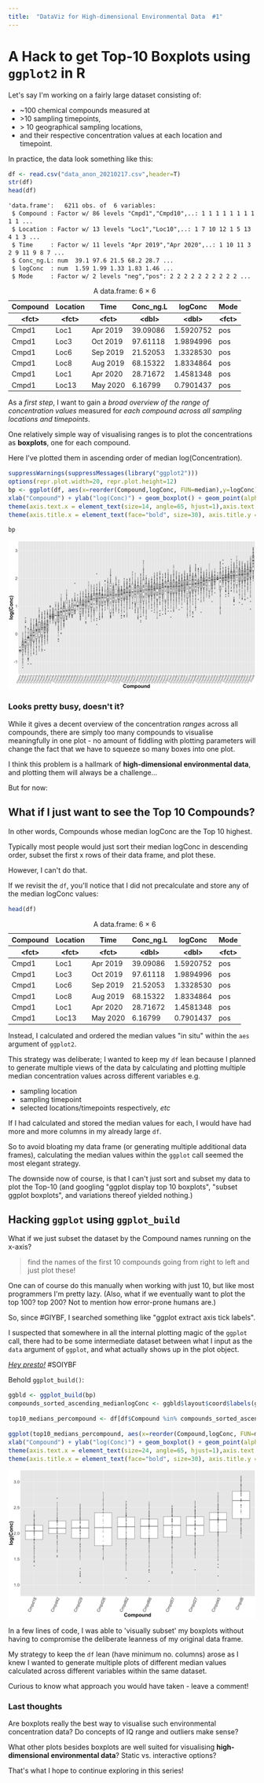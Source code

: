 ```yaml
---
title:  "DataViz for High-dimensional Environmental Data  #1"
---
```

# A Hack to get Top-10 Boxplots using `ggplot2` in R <br/>

Let's say I'm working on a fairly large dataset consisting of:

 * ~100 chemical compounds measured at
 * \>10 sampling timepoints,
 * \> 10 geographical sampling locations,
 * and their respective concentration values at each location and timepoint.


In practice, the data look something like this:


```R
df <- read.csv("data_anon_20210217.csv",header=T)
str(df)
head(df)
```

    'data.frame':	6211 obs. of  6 variables:
     $ Compound : Factor w/ 86 levels "Cmpd1","Cmpd10",..: 1 1 1 1 1 1 1 1 1 1 ...
     $ Location : Factor w/ 13 levels "Loc1","Loc10",..: 1 7 10 12 1 5 13 4 1 3 ...
     $ Time     : Factor w/ 11 levels "Apr 2019","Apr 2020",..: 1 10 11 3 2 9 11 9 8 7 ...
     $ Conc_ng.L: num  39.1 97.6 21.5 68.2 28.7 ...
     $ logConc  : num  1.59 1.99 1.33 1.83 1.46 ...
     $ Mode     : Factor w/ 2 levels "neg","pos": 2 2 2 2 2 2 2 2 2 2 ...



<table>
<caption>A data.frame: 6 × 6</caption>
<thead>
	<tr><th scope=col>Compound</th><th scope=col>Location</th><th scope=col>Time</th><th scope=col>Conc_ng.L</th><th scope=col>logConc</th><th scope=col>Mode</th></tr>
	<tr><th scope=col>&lt;fct&gt;</th><th scope=col>&lt;fct&gt;</th><th scope=col>&lt;fct&gt;</th><th scope=col>&lt;dbl&gt;</th><th scope=col>&lt;dbl&gt;</th><th scope=col>&lt;fct&gt;</th></tr>
</thead>
<tbody>
	<tr><td>Cmpd1</td><td>Loc1 </td><td>Apr 2019</td><td>39.09086</td><td>1.5920752</td><td>pos</td></tr>
	<tr><td>Cmpd1</td><td>Loc3 </td><td>Oct 2019</td><td>97.61118</td><td>1.9894996</td><td>pos</td></tr>
	<tr><td>Cmpd1</td><td>Loc6 </td><td>Sep 2019</td><td>21.52053</td><td>1.3328530</td><td>pos</td></tr>
	<tr><td>Cmpd1</td><td>Loc8 </td><td>Aug 2019</td><td>68.15322</td><td>1.8334864</td><td>pos</td></tr>
	<tr><td>Cmpd1</td><td>Loc1 </td><td>Apr 2020</td><td>28.71672</td><td>1.4581348</td><td>pos</td></tr>
	<tr><td>Cmpd1</td><td>Loc13</td><td>May 2020</td><td> 6.16799</td><td>0.7901437</td><td>pos</td></tr>
</tbody>
</table>



As a *first step*, I want to gain a *broad overview of the range of concentration values* measured for *each compound across all sampling locations and timepoints*.


One relatively simple way of visualising ranges is to plot the concentrations as **boxplots**, one for each compound.

Here I've plotted them in ascending order of median log(Concentration).


```R
suppressWarnings(suppressMessages(library("ggplot2")))
options(repr.plot.width=20, repr.plot.height=12)
bp <- ggplot(df, aes(x=reorder(Compound,logConc, FUN=median),y=logConc)) +
xlab("Compound") + ylab("log(Conc)") + geom_boxplot() + geom_point(alpha=0.3) +
theme(axis.text.x = element_text(size=14, angle=65, hjust=1),axis.text.y = element_text(size=24)) +
theme(axis.title.x = element_text(face="bold", size=30), axis.title.y = element_text(face="bold",size=30))  
```


```R
bp
```


![png](./top10boxplotshack_gist_20210217_dataviz1/output_4_0.png "allboxplots")


### Looks pretty busy, doesn't it?

While it gives a decent overview of the concentration *ranges* across all compounds, there are simply too many compounds to visualise meaningfully in one plot - no amount of fiddling with plotting parameters will change the fact that we have to squeeze so many boxes into one plot.

I think this problem is a hallmark of **high-dimensional environmental data**, and plotting them will always be a challenge...

But for now:


## What if I just want to see the Top 10 Compounds?

In other words, Compounds whose median logConc are the Top 10 highest.

Typically most people would just sort their median logConc in descending order, subset the first x rows of their data frame, and plot these.

However, I can't do that.

If we revisit the `df`, you'll notice that I did not precalculate and store any of the median logConc values:


```R
head(df)
```


<table>
<caption>A data.frame: 6 × 6</caption>
<thead>
	<tr><th scope=col>Compound</th><th scope=col>Location</th><th scope=col>Time</th><th scope=col>Conc_ng.L</th><th scope=col>logConc</th><th scope=col>Mode</th></tr>
	<tr><th scope=col>&lt;fct&gt;</th><th scope=col>&lt;fct&gt;</th><th scope=col>&lt;fct&gt;</th><th scope=col>&lt;dbl&gt;</th><th scope=col>&lt;dbl&gt;</th><th scope=col>&lt;fct&gt;</th></tr>
</thead>
<tbody>
	<tr><td>Cmpd1</td><td>Loc1 </td><td>Apr 2019</td><td>39.09086</td><td>1.5920752</td><td>pos</td></tr>
	<tr><td>Cmpd1</td><td>Loc3 </td><td>Oct 2019</td><td>97.61118</td><td>1.9894996</td><td>pos</td></tr>
	<tr><td>Cmpd1</td><td>Loc6 </td><td>Sep 2019</td><td>21.52053</td><td>1.3328530</td><td>pos</td></tr>
	<tr><td>Cmpd1</td><td>Loc8 </td><td>Aug 2019</td><td>68.15322</td><td>1.8334864</td><td>pos</td></tr>
	<tr><td>Cmpd1</td><td>Loc1 </td><td>Apr 2020</td><td>28.71672</td><td>1.4581348</td><td>pos</td></tr>
	<tr><td>Cmpd1</td><td>Loc13</td><td>May 2020</td><td> 6.16799</td><td>0.7901437</td><td>pos</td></tr>
</tbody>
</table>



Instead, I calculated and ordered the median values "in situ" within the `aes` argument of `ggplot2`.

This strategy was deliberate; I wanted to keep my `df` lean because I planned to generate multiple views of the data by calculating and plotting multiple median concentration values across different variables e.g.

* sampling location
* sampling timepoint
* selected locations/timepoints respectively, *etc*

If I had calculated and stored the median values for each, I would have had more and more columns in my already large `df`.

So to avoid bloating my data frame (or generating multiple additional data frames), calculating the median values within the `ggplot` call seemed the most elegant strategy.

The downside now of course, is that I can't just sort and subset my data to plot the Top-10 (and googling "ggplot display top 10 boxplots", "subset ggplot boxplots", and variations thereof yielded nothing.)



## Hacking `ggplot` using `ggplot_build`


What if we just subset the dataset by the Compound names running on the x-axis?
>find the names of the first 10 compounds going from right to left and just plot these!


One can of course do this manually when working with just 10, but like most programmers I'm pretty lazy. (Also, what if we eventually want to plot the top 100? top 200? Not to mention how error-prone humans are.)


So, since #GIYBF, I searched something like "ggplot extract axis tick labels".

I suspected that somewhere in all the internal plotting magic of the `ggplot` call, there had to be some intermediate dataset between what I input as the `data` argument of `ggplot`, and what actually shows up in the plot object.

[*Hey presto!*](https://stackoverflow.com/questions/31223818/accessing-vector-of-axis-ticks-for-an-existing-plot-in-ggplot2)    #SOIYBF

Behold `ggplot_build()`:


```R
ggbld <- ggplot_build(bp)
compounds_sorted_ascending_medianlogConc <- ggbld$layout$coord$labels(ggbld$layout$panel_params)[[1]]$x.labels
```


```R
top10_medians_percompound <- df[df$Compound %in% compounds_sorted_ascending_medianlogConc[77:86], ]
```


```R
ggplot(top10_medians_percompound, aes(x=reorder(Compound,logConc, FUN=median),y=logConc)) +
xlab("Compound") + ylab("log(Conc)") + geom_boxplot() + geom_point(alpha=0.3) +
theme(axis.text.x = element_text(size=24, angle=65, hjust=1),axis.text.y = element_text(size=24)) +
theme(axis.title.x = element_text(face="bold", size=30), axis.title.y = element_text(face="bold",size=30))  
```


![png](./top10boxplotshack_gist_20210217_dataviz1/output_10_0.png "top10boxplots")


In a few lines of code, I was able to 'visually subset' my boxplots without having to compromise the deliberate leanness of my original data frame.

My strategy to keep the `df` lean (have minimum no. columns) arose as I knew I wanted to generate multiple plots of different median values calculated across different variables within the same dataset.

Curious to know what approach you would have taken - leave a comment!


### Last thoughts

Are boxplots really the best way to visualise such environmental concentration data? Do concepts of IQ range and outliers make sense?

What other plots besides boxplots are well suited for visualising **high-dimensional environmental data**? Static vs. interactive options?

That's what I hope to continue exploring in this series!

